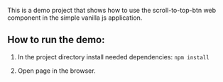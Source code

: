 This is a demo project that shows how to use the scroll-to-top-btn web component in the simple vanilla js application.

## How to run the demo:

1. In the project directory install needed dependencies:
    `npm install`

2. Open page in the browser.
